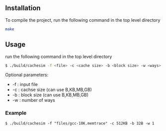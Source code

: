 ## Installation

To compile the project, run the following command in the top level directory
```sh
make
```

## Usage
run the following command in the top level directory
```sh
$ ./build/cachesim -f <file> -c <cache size> -b <block size> -w <ways>
```
Optional parameters:
* -f : input file 
* -c : cachse size (can use B,KB,MB,GB)
* -b : block size (can use B,KB,MB,GB)
* -w : number of ways

### Example
```
$ ./build/cachesim -f "files/gcc-10K.memtrace" -c 512KB -b 32B -w 1
```
